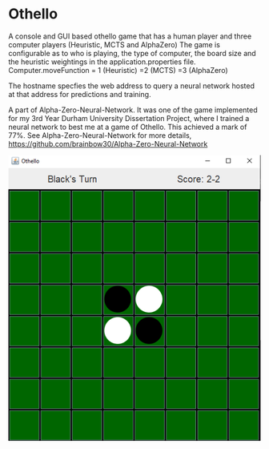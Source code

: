 # Othello

A console and GUI based othello game that has a human player and three computer players (Heuristic, MCTS and AlphaZero) The game is configurable as to who is playing, the type of computer, the board size and the heuristic weightings in the application.properties file.
Computer.moveFunction = 1 (Heuristic) =2 (MCTS) =3 (AlphaZero)

The hostname specfies the web address to query a neural network hosted at that address for predictions and training. 

A part of Alpha-Zero-Neural-Network. It was one of the game implemented for my 3rd Year Durham University Dissertation Project, where I trained a neural network to best me at a game of Othello. This achieved a mark of 77%. See Alpha-Zero-Neural-Network for more details, https://github.com/brainbow30/Alpha-Zero-Neural-Network

![Othello GUI"](othello.png?raw=true "Othello GUI")
